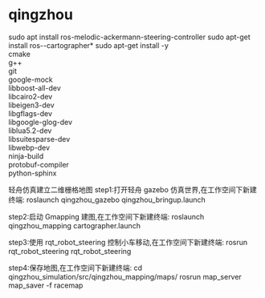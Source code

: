 # qingzhou
sudo apt install ros-melodic-ackermann-steering-controller
sudo apt-get install ros-<distro>-cartographer*
sudo apt-get install -y \
cmake \
g++ \
git \
google-mock \
libboost-all-dev \
libcairo2-dev \
libeigen3-dev \
libgflags-dev \
libgoogle-glog-dev \
liblua5.2-dev \
libsuitesparse-dev \
libwebp-dev \
ninja-build \
protobuf-compiler \
python-sphinx

轻舟仿真建立二维栅格地图
step1:打开轻舟 gazebo 仿真世界,在工作空间下新建终端:
roslaunch qingzhou_gazebo qingzhou_bringup.launch

step2:启动 Gmapping 建图,在工作空间下新建终端:
roslaunch qingzhou_mapping cartographer.launch

step3:使用 rqt_robot_steering 控制小车移动,在工作空间下新建终端:
rosrun rqt_robot_steering rqt_robot_steering

step4:保存地图,在工作空间下新建终端:
cd qingzhou_simulation/src/qingzhou_mapping/maps/
rosrun map_server map_saver -f racemap